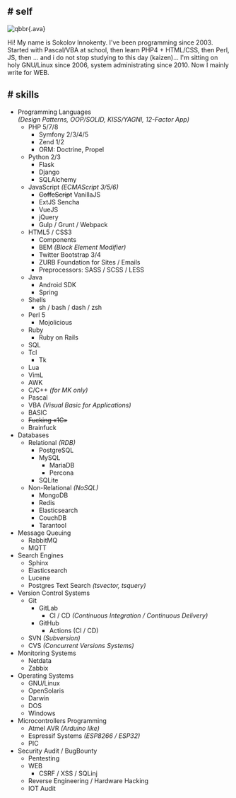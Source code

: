 ## **#** self

![qbbr](/img/qbbr-ava.jpg){.ava}<!-- nofig -->

Hi! My name is Sokolov Innokenty.
I've been programming since 2003.
Started with Pascal/VBA at school, then learn PHP4 + HTML/CSS, then Perl, JS, then ... and i do not stop studying to this day (kaizen)...
I'm sitting on holy GNU/Linux since 2006, system administrating since 2010.
Now I mainly write for WEB.

## **#** skills

 - Programming Languages<br>*(Design Patterns, OOP/SOLID, KISS/YAGNI, 12-Factor App)*
   - PHP 5/7/8
     - Symfony 2/3/4/5
     - Zend 1/2
     - ORM: Doctrine, Propel
   - Python 2/3
     - Flask
     - Django
     - SQLAlchemy
   - JavaScript *(ECMAScript 3/5/6)*
     - <del>CoffeScript</del> VanillaJS
     - ExtJS Sencha
     - VueJS
     - jQuery
     - Gulp / Grunt / Webpack
   - HTML5 / CSS3
     - Components
     - BEM *(Block Element Modifier)*
     - Twitter Bootstrap 3/4
     - ZURB Foundation for Sites / Emails
     - Preprocessors: SASS / SCSS / LESS
   - Java
     - Android SDK
     - Spring
   - Shells
     - sh / bash / dash / zsh
   - Perl 5
     - Mojolicious
   - Ruby
     - Ruby on Rails
   - SQL
   - Tcl
     - Tk
   - Lua
   - VimL
   - AWK
   - C/C++ *(for MK only)*
   - Pascal
   - VBA *(Visual Basic for Applications)*
   - BASIC
   - <del>Fucking «1C»</del>
   - Brainfuck
 - Databases
   - Relational *(RDB)*
     - PostgreSQL
     - MySQL
       - MariaDB
       - Percona
     - SQLite
   - Non-Relational *(NoSQL)*
     - MongoDB
     - Redis
     - Elasticsearch
     - CouchDB
     - Tarantool
 - Message Queuing
   - RabbitMQ
   - MQTT
 - Search Engines
   - Sphinx
   - Elasticsearch
   - Lucene
   - Postgres Text Search *(tsvector, tsquery)*
 - Version Control Systems
   - Git
     - GitLab
       - CI / CD *(Continuous Integration / Continuous Delivery)*
     - GitHub
       - Actions (CI / CD)
   - SVN *(Subversion)*
   - CVS *(Concurrent Versions Systems)*
 - Monitoring Systems
   - Netdata
   - Zabbix
 - Operating Systems
   - GNU/Linux
   - OpenSolaris
   - Darwin
   - DOS
   - Windows
 - Microcontrollers Programming
   - Atmel AVR *(Arduino like)*
   - Espressif Systems *(ESP8266 / ESP32)*
   - PIC
 - Security Audit / BugBounty
   - Pentesting
   - WEB
     - CSRF / XSS / SQLinj
   - Reverse Engineering / Hardware Hacking
   - IOT Audit
